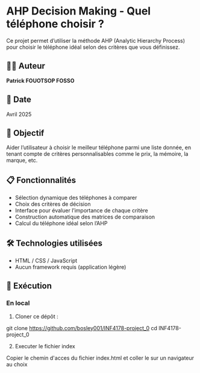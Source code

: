 # AHP Decision Making - Quel téléphone choisir ?

Ce projet permet d’utiliser la méthode AHP (Analytic Hierarchy Process) pour choisir le téléphone idéal selon des critères que vous définissez.

## 👨‍💻 Auteur
**Patrick FOUOTSOP FOSSO**

## 📆 Date
Avril 2025

## 🧠 Objectif
Aider l’utilisateur à choisir le meilleur téléphone parmi une liste donnée, en tenant compte de critères personnalisables comme le prix, la mémoire, la marque, etc.

## 📋 Fonctionnalités
- Sélection dynamique des téléphones à comparer
- Choix des critères de décision
- Interface pour évaluer l’importance de chaque critère
- Construction automatique des matrices de comparaison
- Calcul du téléphone idéal selon l’AHP

## 🛠️ Technologies utilisées
- HTML / CSS / JavaScript
- Aucun framework requis (application légère)

## 🚀 Exécution
### En local
1. Cloner ce dépôt :

git clone https://github.com/bosley001/INF4178-project_0
cd INF4178-project_0

2. Executer le fichier index

Copier le chemin d'acces du fichier index.html et coller le sur un navigateur au choix
